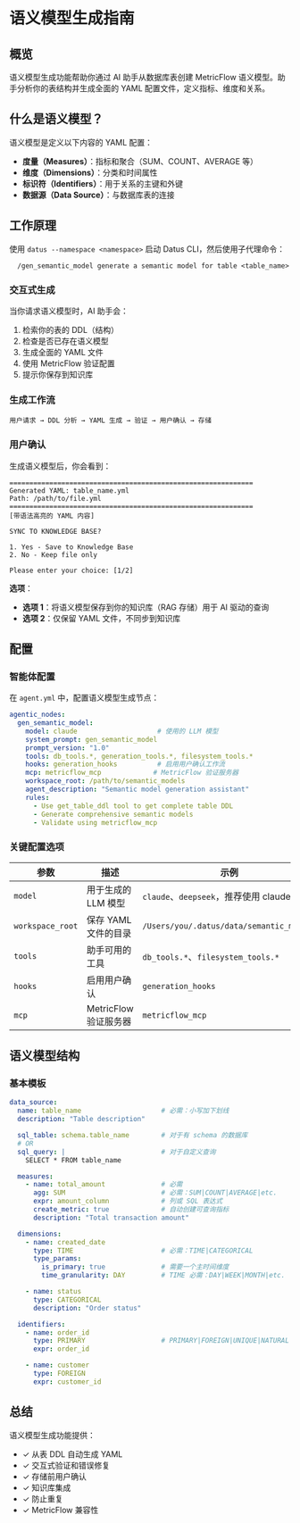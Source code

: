 # 语义模型生成指南

## 概览

语义模型生成功能帮助你通过 AI 助手从数据库表创建 MetricFlow 语义模型。助手分析你的表结构并生成全面的 YAML 配置文件，定义指标、维度和关系。

## 什么是语义模型？

语义模型是定义以下内容的 YAML 配置：

- **度量（Measures）**：指标和聚合（SUM、COUNT、AVERAGE 等）
- **维度（Dimensions）**：分类和时间属性
- **标识符（Identifiers）**：用于关系的主键和外键
- **数据源（Data Source）**：与数据库表的连接

## 工作原理

使用 `datus --namespace <namespace>` 启动 Datus CLI，然后使用子代理命令：

```
  /gen_semantic_model generate a semantic model for table <table_name>
```


### 交互式生成

当你请求语义模型时，AI 助手会：

1. 检索你的表的 DDL（结构）
2. 检查是否已存在语义模型
3. 生成全面的 YAML 文件
4. 使用 MetricFlow 验证配置
5. 提示你保存到知识库

### 生成工作流

```
用户请求 → DDL 分析 → YAML 生成 → 验证 → 用户确认 → 存储
```

### 用户确认

生成语义模型后，你会看到：

```
=============================================================
Generated YAML: table_name.yml
Path: /path/to/file.yml
=============================================================
[带语法高亮的 YAML 内容]

SYNC TO KNOWLEDGE BASE?

1. Yes - Save to Knowledge Base
2. No - Keep file only

Please enter your choice: [1/2]
```

**选项**：
- **选项 1**：将语义模型保存到你的知识库（RAG 存储）用于 AI 驱动的查询
- **选项 2**：仅保留 YAML 文件，不同步到知识库

## 配置

### 智能体配置

在 `agent.yml` 中，配置语义模型生成节点：

```yaml
agentic_nodes:
  gen_semantic_model:
    model: claude                    # 使用的 LLM 模型
    system_prompt: gen_semantic_model
    prompt_version: "1.0"
    tools: db_tools.*, generation_tools.*, filesystem_tools.*
    hooks: generation_hooks          # 启用用户确认工作流
    mcp: metricflow_mcp             # MetricFlow 验证服务器
    workspace_root: /path/to/semantic_models
    agent_description: "Semantic model generation assistant"
    rules:
      - Use get_table_ddl tool to get complete table DDL
      - Generate comprehensive semantic models
      - Validate using metricflow_mcp
```

### 关键配置选项

| 参数 | 描述 | 示例 |
|-----------|-------------|---------|
| `model` | 用于生成的 LLM 模型 | `claude`、`deepseek`，推荐使用 claude |
| `workspace_root` | 保存 YAML 文件的目录 | `/Users/you/.datus/data/semantic_models` |
| `tools` | 助手可用的工具 | `db_tools.*`、`filesystem_tools.*` |
| `hooks` | 启用用户确认 | `generation_hooks` |
| `mcp` | MetricFlow 验证服务器 | `metricflow_mcp` |

## 语义模型结构

### 基本模板

```yaml
data_source:
  name: table_name                    # 必需：小写加下划线
  description: "Table description"

  sql_table: schema.table_name        # 对于有 schema 的数据库
  # OR
  sql_query: |                        # 对于自定义查询
    SELECT * FROM table_name

  measures:
    - name: total_amount              # 必需
      agg: SUM                        # 必需：SUM|COUNT|AVERAGE|etc.
      expr: amount_column             # 列或 SQL 表达式
      create_metric: true             # 自动创建可查询指标
      description: "Total transaction amount"

  dimensions:
    - name: created_date
      type: TIME                      # 必需：TIME|CATEGORICAL
      type_params:
        is_primary: true              # 需要一个主时间维度
        time_granularity: DAY         # TIME 必需：DAY|WEEK|MONTH|etc.

    - name: status
      type: CATEGORICAL
      description: "Order status"

  identifiers:
    - name: order_id
      type: PRIMARY                   # PRIMARY|FOREIGN|UNIQUE|NATURAL
      expr: order_id

    - name: customer
      type: FOREIGN
      expr: customer_id
```

## 总结

语义模型生成功能提供：

- ✓ 从表 DDL 自动生成 YAML
- ✓ 交互式验证和错误修复
- ✓ 存储前用户确认
- ✓ 知识库集成
- ✓ 防止重复
- ✓ MetricFlow 兼容性

